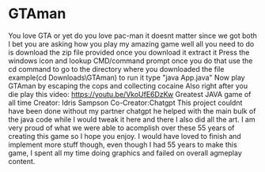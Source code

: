 # GTAman
You love GTA or yet do you love pac-man  it doesnt matter since we got both
I bet you are asking how you play my amazing game
well all you need to do is download the zip file provided 
once you download it extract it
Press the windows icon and lookup CMD/command prompt
once you do that use the cd command to go to the directory where you downloaded the file example(cd Downloads\GTAman)
to run it type "java App.java"
Now play GTAman by escaping the cops and collecting cocaine
Also right after you die play this video: https://youtu.be/VkoUfE6DzKw
Greatest JAVA game of all time
Creator: Idris Sampson
Co-Creator:Chatgpt
This project couldnt have been done without my partner chatgpt he helped with the main bulk of the java code while I would tweak it here and there I also did all the art.
I am very proud of what we were able to acomplish over these 55 years of creating this game so I hope you enjoy.
I would have loved to finish and implement more stuff though, even though I had 55 years to make this game, I spent all my time doing graphics and failed on overall agmeplay content.

